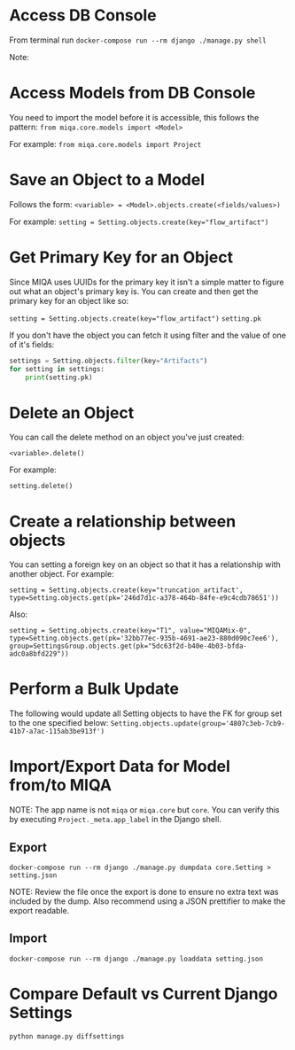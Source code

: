 # Access DB Console
From terminal run `docker-compose run --rm django ./manage.py shell`

Note: 

# Access Models from DB Console
You need to import the model before it is accessible, this follows the pattern:
`from miqa.core.models import <Model>`

For example:
`from miqa.core.models import Project`

# Save an Object to a Model
Follows the form:
`<variable> = <Model>.objects.create(<fields/values>)`

For example:
`setting = Setting.objects.create(key="flow_artifact")`

# Get Primary Key for an Object
Since MIQA uses UUIDs for the primary key it isn't a simple matter to figure out what an object's primary key is. You can create and then get the primary key for an object like so:

`setting = Setting.objects.create(key="flow_artifact")`
`setting.pk`

If you don't have the object you can fetch it using filter and the value of one of it's fields:

```python
settings = Setting.objects.filter(key="Artifacts")
for setting in settings:
    print(setting.pk)
```

# Delete an Object
You can call the delete method on an object you've just created:

`<variable>.delete()`

For example:

`setting.delete()`

# Create a relationship between objects
You can setting a foreign key on an object so that it has a relationship with another object. For example:

`setting = Setting.objects.create(key="truncation_artifact', type=Setting.objects.get(pk='246d7d1c-a378-464b-84fe-e9c4cdb78651'))`

Also:

`setting = Setting.objects.create(key="T1", value="MIQAMix-0", type=Setting.objects.get(pk='32bb77ec-935b-4691-ae23-880d090c7ee6'), group=SettingsGroup.objects.get(pk="5dc63f2d-b40e-4b03-bfda-adc0a8bfd229"))`

# Perform a Bulk Update
The following would update all Setting objects to have the FK for group set to the one specified below:
`Setting.objects.update(group='4807c3eb-7cb9-41b7-a7ac-115ab3be913f')`


# Import/Export Data for Model from/to MIQA
NOTE: The app name is not `miqa` or `miqa.core` but `core`. You can verify this by executing `Project._meta.app_label` in the Django shell.

## Export
`docker-compose run --rm django ./manage.py dumpdata core.Setting > setting.json`

NOTE: Review the file once the export is done to ensure no extra text was included by the dump. Also recommend using a JSON prettifier to make the export readable.

## Import
`docker-compose run --rm django ./manage.py loaddata setting.json`

# Compare Default vs Current Django Settings
`python manage.py diffsettings`